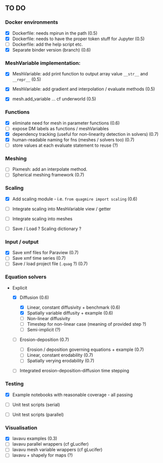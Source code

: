 ## TO DO

### Docker environments

 - [x] Dockerfile:  needs mpirun in the path (0.5)
 - [x] Dockerfile:  needs to have the proper token stuff for Jupyter (0.5)
 - [ ] Dockerfile:  add the help script etc.
 - [x] Separate binder version (branch) (0.6)

### MeshVariable implementation:

 - [x] MeshVariable: add print function to output array value `__str__` and `__repr__` (0.5)
 - [x] MeshVariable: add gradient and interpolation / evaluate methods (0.5)
 - [x] mesh.add_variable ... cf underworld (0.5)


### Functions

 - [x] eliminate need for mesh in parameter functions (0.6)
 - [ ] expose DM labels as functions / meshVariables
 - [x] dependency tracking (useful for non-linearity detection in solvers) (0.7)
 - [x] human-readable naming for fns (meshes / solvers too) (0.7)
 - [ ] store values at each evaluate statement to reuse (?)

### Meshing

 - [ ] Pixmesh: add an interpolate method.
 - [ ] Spherical meshing framework (0.7)

### Scaling

  - [x] Add scaling module - i.e. `from quagmire import scaling`  (0.6)
  - [ ] Integrate scaling into MeshVariable view / getter
  - [ ] Integrate scaling into meshes
  - [ ] Save / Load ? Scaling dictionary ?


### Input / output

 - [x] Save xmf files for Paraview (0.7)
 - [ ] Save xmf time series (0.7)
 - [ ] Save / load project file (`.quag` ?) (0.7)

### Equation solvers

  - Explicit
    - [x] Diffusion (0.6)
      - [x] Linear, constant diffusivity + benchmark (0.6)
      - [x] Spatially variable diffusity + example (0.6)
      - [ ] Non-linear diffusivity
      - [ ] Timestep for non-linear case (meaning of provided step ?)
      - [ ] Semi-implicit (?)
    - [ ] Erosion-deposition (0.7)
      - [ ] Erosion / deposition governing equations + example (0.7)
      - [ ] Linear, constant erodability (0.7)
      - [ ] Spatially verying erodability (0.7)
    - [ ] Integrated erosion-deposition-diffusion time stepping


### Testing

  - [x] Example notebooks with reasonable coverage - all passing
  - [ ] Unit test scripts (serial)
  - [ ] Unit test scripts (parallel)


### Visualisation

  - [x] lavavu examples (0.3)
  - [ ] lavavu parallel wrappers (cf gLucifer)
  - [ ] lavavu mesh variable wrappers (cf gLucifer)
  - [ ] lavavu + shapely for maps (?)
